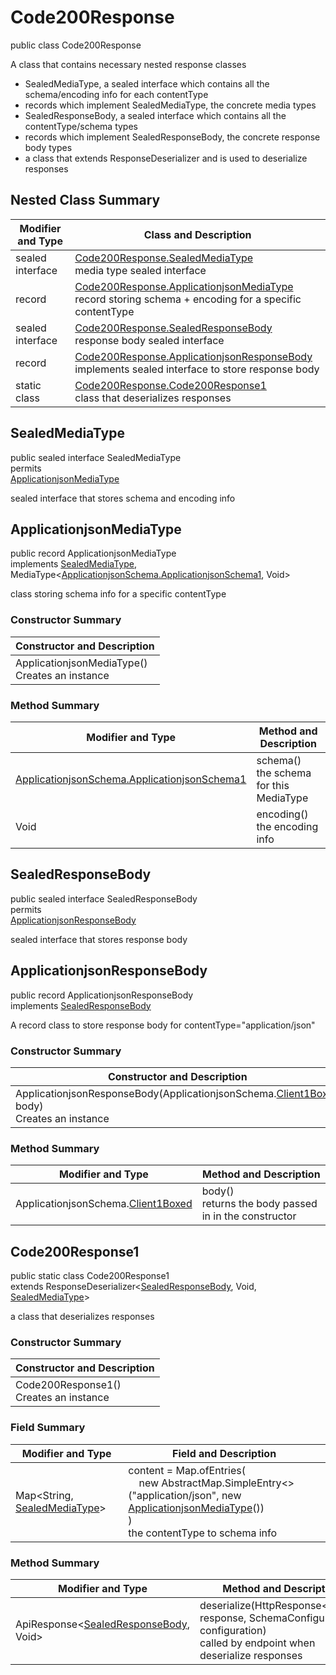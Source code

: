 # Code200Response

public class Code200Response

A class that contains necessary nested response classes
- SealedMediaType, a sealed interface which contains all the schema/encoding info for each contentType
- records which implement SealedMediaType, the concrete media types
- SealedResponseBody, a sealed interface which contains all the contentType/schema types
- records which implement SealedResponseBody, the concrete response body types
- a class that extends ResponseDeserializer and is used to deserialize responses

## Nested Class Summary
| Modifier and Type | Class and Description |
| ----------------- | --------------------- |
| sealed interface | [Code200Response.SealedMediaType](#sealedmediatype)<br>media type sealed interface |
| record | [Code200Response.ApplicationjsonMediaType](#applicationjsonmediatype)<br>record storing schema + encoding for a specific contentType |
| sealed interface | [Code200Response.SealedResponseBody](#sealedresponsebody)<br>response body sealed interface |
| record | [Code200Response.ApplicationjsonResponseBody](#applicationjsonresponsebody)<br>implements sealed interface to store response body |
| static class | [Code200Response.Code200Response1](#code200response1)<br>class that deserializes responses |

## SealedMediaType
public sealed interface SealedMediaType<br>
permits<br>
[ApplicationjsonMediaType](#applicationjsonmediatype)

sealed interface that stores schema and encoding info

## ApplicationjsonMediaType
public record ApplicationjsonMediaType<br>
implements [SealedMediaType](#sealedmediatype), MediaType<[ApplicationjsonSchema.ApplicationjsonSchema1](../../../../../paths/fakeclassnametest/patch/responses/code200response/content/applicationjson/ApplicationjsonSchema.md#applicationjsonschema1), Void>

class storing schema info for a specific contentType

### Constructor Summary
| Constructor and Description |
| --------------------------- |
| ApplicationjsonMediaType()<br>Creates an instance |

### Method Summary
| Modifier and Type | Method and Description |
| ----------------- | ---------------------- |
| [ApplicationjsonSchema.ApplicationjsonSchema1](../../../../../paths/fakeclassnametest/patch/responses/code200response/content/applicationjson/ApplicationjsonSchema.md#applicationjsonschema1) | schema()<br>the schema for this MediaType |
| Void | encoding()<br>the encoding info |

## SealedResponseBody
public sealed interface SealedResponseBody<br>
permits<br>
[ApplicationjsonResponseBody](#applicationjsonresponsebody)

sealed interface that stores response body

## ApplicationjsonResponseBody
public record ApplicationjsonResponseBody<br>
implements [SealedResponseBody](#sealedresponsebody)

A record class to store response body for contentType="application/json"

### Constructor Summary
| Constructor and Description |
| --------------------------- |
| ApplicationjsonResponseBody(ApplicationjsonSchema.[Client1Boxed](../../../../../components/schemas/Client.md#client1boxed) body)<br>Creates an instance |

### Method Summary
| Modifier and Type | Method and Description |
| ----------------- | ---------------------- |
| ApplicationjsonSchema.[Client1Boxed](../../../../../components/schemas/Client.md#client1boxed) | body()<br>returns the body passed in in the constructor |

## Code200Response1
public static class Code200Response1<br>
extends ResponseDeserializer<[SealedResponseBody](#sealedresponsebody), Void, [SealedMediaType](#sealedmediatype)>

a class that deserializes responses

### Constructor Summary
| Constructor and Description |
| --------------------------- |
| Code200Response1()<br>Creates an instance |

### Field Summary
| Modifier and Type | Field and Description |
| ----------------- | --------------------- |
| Map<String, [SealedMediaType](#sealedmediatype)> | content =  Map.ofEntries(<br>&nbsp;&nbsp;&nbsp;&nbsp;new AbstractMap.SimpleEntry<>("application/json", new [ApplicationjsonMediaType](#applicationjsonmediatype)())<br>)<br>the contentType to schema info |

### Method Summary
| Modifier and Type | Method and Description |
| ----------------- | ---------------------- |
| ApiResponse<[SealedResponseBody](#sealedresponsebody), Void> | deserialize(HttpResponse<byte[]> response, SchemaConfiguration configuration)<br>called by endpoint when deserialize responses |

